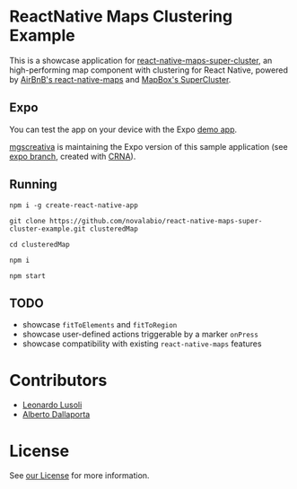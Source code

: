 # ReactNative Maps Clustering Example

This is a showcase application for [react-native-maps-super-cluster](https://github.com/novalabio/react-native-maps-super-cluster), an high-performing map component with clustering for React Native, powered by [AirBnB's react-native-maps](https://github.com/airbnb/react-native-maps) and [MapBox's SuperCluster](https://github.com/mapbox/supercluster).

## Expo
You can test the app on your device with the Expo [demo app](https://exp.host/@mgscreativa/novalabreactnativemapsclusteringexample).

[mgscreativa](https://github.com/mgscreativa) is maintaining the Expo version of this sample application (see [expo branch](https://github.com/novalabio/react-native-maps-super-cluster-example/tree/expo), created with [CRNA](https://github.com/react-community/create-react-native-app)).

## Running
```
npm i -g create-react-native-app

git clone https://github.com/novalabio/react-native-maps-super-cluster-example.git clusteredMap

cd clusteredMap

npm i

npm start
```

## TODO

* showcase `fitToElements` and `fitToRegion`
* showcase user-defined actions triggerable by a marker `onPress`
* showcase compatibility with existing `react-native-maps` features

# Contributors

* [Leonardo Lusoli](https://github.com/leolusoli)
* [Alberto Dallaporta](https://github.com/39otrebla)

# License
See [our License](https://github.com/novalabio/react-native-maps-super-cluster-example/blob/master/LICENSE) for more information.
